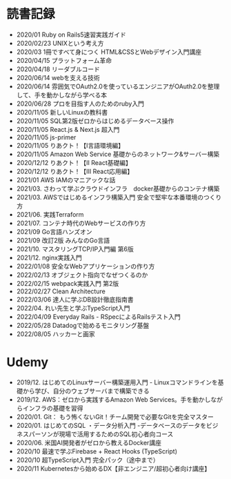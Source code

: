 # 読書記録
* 2020/01    Ruby on Rails5速習実践ガイド
* 2020/02/23 UNIXという考え方
* 2020/03    1冊ですべて身につく HTML&CSSとWebデザイン入門講座
* 2020/04/15 プラットフォーム革命
* 2020/04/18 リーダブルコード
* 2020/06/14 webを支える技術
* 2020/06/14 雰囲気でOAuth2.0を使っているエンジニアがOAuth2.0を整理して、手を動かしながら学べる本
* 2020/06/28 プロを目指す人のためのruby入門
* 2020/11/05 新しいLinuxの教科書
* 2020/11/05 SQL第2版ゼロからはじめるデータベース操作
* 2020/11/05 React.js & Next.js 超入門
* 2020/11/05 js-primer
* 2020/11/05 りあクト！【Ⅰ言語環境編】
* 2020/11/05 Amazon Web Service 基礎からのネットワーク&サーバー構築
* 2020/12/12 りあクト！【II React基礎編】
* 2020/12/12 りあクト！【Ⅲ React応用編】
* 2021/01    AWS IAMのマニアックな話
* 2021/03.   さわって学ぶクラウドインフラ　docker基礎からのコンテナ構築
* 2021/03.   AWSではじめるインフラ構築入門 安全で堅牢な本番環境のつくり方
* 2021/06.   実践Terraform
* 2021/07.   コンテナ時代のWebサービスの作り方
* 2021/09    Go言語ハンズオン
* 2021/09    改訂2版 みんなのGo言語
* 2021/10.   マスタリングTCP/IP入門編 第6版
* 2021/12.   nginx実践入門
* 2022/01/08 安全なWebアプリケーションの作り方
* 2022/02/13 オブジェクト指向でなぜつくるのか
* 2022/02/15 webpack実践入門 第2版
* 2022/02/27 Clean Architecture
* 2022/03/06 達人に学ぶDB設計徹底指南書
* 2022/04.   れい先生と学ぶTypeScript入門
* 2022/04/09 Everyday Rails - RSpecによるRailsテスト入門
* 2022/05/28 Datadogで始めるモニタリング基盤
* 2022/08/05 ハッカーと画家

# Udemy
* 2019/12.   はじめてのLinuxサーバー構築運用入門 - Linuxコマンドラインを基礎から学び、自分のウェブサーバまで構築できる
* 2019/12.   AWS：ゼロから実践するAmazon Web Services。手を動かしながらインフラの基礎を習得
* 2020/01.   Git： もう怖くないGit！チーム開発で必要なGitを完全マスター
* 2020/01.   はじめてのSQL ・データ分析入門 -データベースのデータをビジネスパーソンが現場で活用するためのSQL初心者向コース
* 2020/06.   米国AI開発者がゼロから教えるDocker講座
* 2020/10    最速で学ぶFirebase + React Hooks (TypeScript)
* 2020/10    超TypeScript入門 完全パック（途中まで）
* 2020/11    Kubernetesから始めるDX【非エンジニア/超初心者向け講座】
